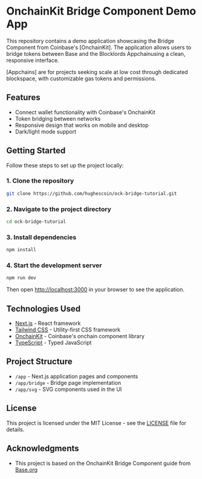 # OnchainKit Bridge Component Demo App

This repository contains a demo application showcasing the Bridge Component from Coinbase's [OnchainKit]. The application allows users to bridge tokens between Base and the Blocklords Appchainusing a clean, responsive interface.

[Appchains] are for projects seeking scale at low cost through dedicated blockspace, with customizable gas tokens and permissions.

## Features

- Connect wallet functionality with Coinbase's OnchainKit
- Token bridging between networks
- Responsive design that works on mobile and desktop
- Dark/light mode support

## Getting Started

Follow these steps to set up the project locally:

### 1. Clone the repository

```bash
git clone https://github.com/hughescoin/ock-bridge-tutorial.git
```

### 2. Navigate to the project directory

```bash
cd ock-bridge-tutorial
```

### 3. Install dependencies

```bash
npm install
```

### 4. Start the development server

```bash
npm run dev
```

Then open [http://localhost:3000](http://localhost:3000) in your browser to see the application.

## Technologies Used

- [Next.js](https://nextjs.org/) - React framework
- [Tailwind CSS](https://tailwindcss.com/) - Utility-first CSS framework
- [OnchainKit](https://onchainkit.xyz/) - Coinbase's onchain component library
- [TypeScript](https://www.typescriptlang.org/) - Typed JavaScript

## Project Structure

- `/app` - Next.js application pages and components
- `/app/bridge` - Bridge page implementation
- `/app/svg` - SVG components used in the UI

## License

This project is licensed under the MIT License - see the [LICENSE](LICENSE) file for details.

## Acknowledgments

- This project is based on the OnchainKit Bridge Component guide from [Base.org](https://base.org)
